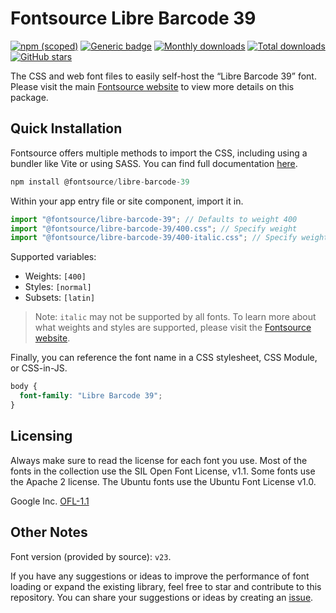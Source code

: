 # Fontsource Libre Barcode 39

[![npm (scoped)](https://img.shields.io/npm/v/@fontsource/libre-barcode-39?color=brightgreen)](https://www.npmjs.com/package/@fontsource/libre-barcode-39) [![Generic badge](https://img.shields.io/badge/fontsource-passing-brightgreen)](https://github.com/fontsource/fontsource) [![Monthly downloads](https://badgen.net/npm/dm/@fontsource/libre-barcode-39)](https://github.com/fontsource/fontsource) [![Total downloads](https://badgen.net/npm/dt/@fontsource/libre-barcode-39)](https://github.com/fontsource/fontsource) [![GitHub stars](https://img.shields.io/github/stars/fontsource/fontsource.svg?style=social&label=Star)](https://github.com/fontsource/fontsource/stargazers)

The CSS and web font files to easily self-host the “Libre Barcode 39” font. Please visit the main [Fontsource website](https://fontsource.org/fonts/libre-barcode-39) to view more details on this package.

## Quick Installation

Fontsource offers multiple methods to import the CSS, including using a bundler like Vite or using SASS. You can find full documentation [here](https://fontsource.org/docs/getting-started/introduction).

```javascript
npm install @fontsource/libre-barcode-39
```

Within your app entry file or site component, import it in.

```javascript
import "@fontsource/libre-barcode-39"; // Defaults to weight 400
import "@fontsource/libre-barcode-39/400.css"; // Specify weight
import "@fontsource/libre-barcode-39/400-italic.css"; // Specify weight and style
```

Supported variables:
- Weights: `[400]`
- Styles: `[normal]`
- Subsets: `[latin]`

> Note: `italic` may not be supported by all fonts. To learn more about what weights and styles are supported, please visit the [Fontsource website](https://fontsource.org/fonts/libre-barcode-39).

Finally, you can reference the font name in a CSS stylesheet, CSS Module, or CSS-in-JS.

```css
body {
  font-family: "Libre Barcode 39";
}
```

## Licensing
Always make sure to read the license for each font you use. Most of the fonts in the collection use the SIL Open Font License, v1.1. Some fonts use the Apache 2 license. The Ubuntu fonts use the Ubuntu Font License v1.0.

Google Inc.
[OFL-1.1](http://scripts.sil.org/OFL)

## Other Notes
Font version (provided by source): `v23`.

If you have any suggestions or ideas to improve the performance of font loading or expand the existing library, feel free to star and contribute to this repository. You can share your suggestions or ideas by creating an [issue](https://github.com/fontsource/fontsource/issues).